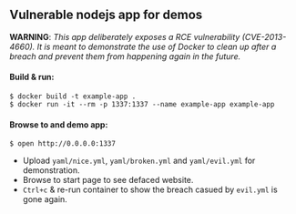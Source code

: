## Vulnerable nodejs app for demos

**WARNING**: *This app deliberately exposes a RCE vulnerability (CVE-2013-4660). It is meant to demonstrate the use of Docker to clean up after a breach and prevent them from happening again in the future.*

#### Build & run:

    $ docker build -t example-app .
    $ docker run -it --rm -p 1337:1337 --name example-app example-app

#### Browse to and demo app:

    $ open http://0.0.0.0:1337

- Upload `yaml/nice.yml`, `yaml/broken.yml` and `yaml/evil.yml` for demonstration.
- Browse to start page to see defaced website.
- `Ctrl+c` & re-run container to show the breach casued by `evil.yml` is gone again.
